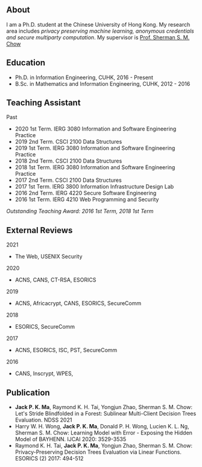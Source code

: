 
## About
I am a Ph.D. student at the Chinese University of Hong Kong. My research area includes *privacy preserving machine learning, anonymous credentials and secure multiparty computation*. My supervisor is [Prof. Sherman S. M. Chow](https://staff.ie.cuhk.edu.hk/~smchow/)

## Education
- Ph.D. in Information Engineering, CUHK, 2016 - Present 
- B.Sc. in Mathematics and Information Engineering, CUHK, 2012 - 2016

## Teaching Assistant

Past 
- 2020 1st Term. IERG 3080 Information and Software Engineering Practice
- 2019 2nd Term. CSCI 2100 Data Structures
- 2019 1st Term. IERG 3080 Information and Software Engineering Practice
- 2018 2nd Term. CSCI 2100 Data Structures
- 2018 1st Term. IERG 3080 Information and Software Engineering Practice
- 2017 2nd Term. CSCI 2100 Data Structures
- 2017 1st Term. IERG 3800 Information Infrastructure Design Lab
- 2016 2nd Term. IERG 4220 Secure Software Engineering
- 2016 1st Term. IERG 4210 Web Programming and Security

*Outstanding Teaching Award: 2016 1st Term, 2018 1st Term*

## External Reviews 

 2021
- The Web, USENIX Security 

 2020
- ACNS, CANS, CT-RSA, ESORICS 

 2019
- ACNS, Africacrypt, CANS, ESORICS, SecureComm 

 2018
- ESORICS, SecureComm

 2017
- ACNS, ESORICS, ISC, PST, SecureComm  

 2016
- CANS, Inscrypt, WPES, 


## Publication
- **Jack P. K. Ma**, Raymond K. H. Tai, Yongjun Zhao, Sherman S. M. Chow: Let's Stride Blindfolded in a Forest: Sublinear Multi-Client Decision Trees Evaluation. NDSS 2021
- Harry W. H. Wong, **Jack P. K. Ma**, Donald P. H. Wong, Lucien K. L. Ng, Sherman S. M. Chow: Learning Model with Error - Exposing the Hidden Model of BAYHENN. IJCAI 2020: 3529-3535
- Raymond K. H. Tai, **Jack P. K. Ma**, Yongjun Zhao, Sherman S. M. Chow: Privacy-Preserving Decision Trees Evaluation via Linear Functions. ESORICS (2) 2017: 494-512
